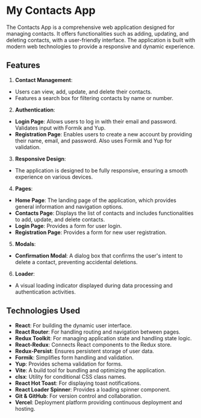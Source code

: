 # My Contacts App

The Contacts App is a comprehensive web application designed for managing contacts. It offers functionalities such as adding, updating, and deleting contacts, with a user-friendly interface. The application is built with modern web technologies to provide a responsive and dynamic experience.

## Features

1. **Contact Management**:

- Users can view, add, update, and delete their contacts.
- Features a search box for filtering contacts by name or number.

2. **Authentication**:

- **Login Page**: Allows users to log in with their email and password. Validates input with Formik and Yup.
- **Registration Page**: Enables users to create a new account by providing their name, email, and password. Also uses Formik and Yup for validation.

3. **Responsive Design**:

- The application is designed to be fully responsive, ensuring a smooth experience on various devices.

4. **Pages**:

- **Home Page**: The landing page of the application, which provides general information and navigation options.
- **Contacts Page**: Displays the list of contacts and includes functionalities to add, update, and delete contacts.
- **Login Page**: Provides a form for user login.
- **Registration Page**: Provides a form for new user registration.
  
5. **Modals**:

- **Confirmation Modal**: A dialog box that confirms the user's intent to delete a contact, preventing accidental deletions.

6. **Loader**:

- A visual loading indicator displayed during data processing and authentication activities.

## Technologies Used

- **React**: For building the dynamic user interface.
- **React Router**: For handling routing and navigation between pages.
- **Redux Toolkit**: For managing application state and handling state logic.
- **React-Redux**: Connects React components to the Redux store.
- **Redux-Persist**: Ensures persistent storage of user data.
- **Formik**: Simplifies form handling and validation.
- **Yup**: Provides schema validation for forms.
- **Vite**: A build tool for bundling and optimizing the application.
- **clsx**: Utility for conditional CSS class names.
- **React Hot Toast**: For displaying toast notifications.
- **React Loader Spinner**: Provides a loading spinner component.
- **Git & GitHub**: For version control and collaboration.
- **Vercel**: Deployment platform providing continuous deployment and hosting.
